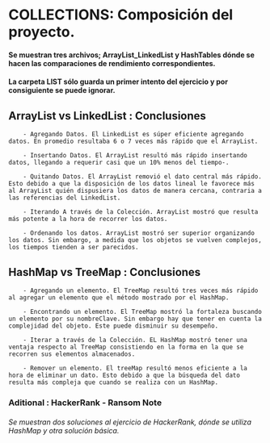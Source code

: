 # COLLECTIONS: Composición del proyecto.

#### Se muestran tres archivos; ArrayList_LinkedList y HashTables dónde se hacen las comparaciones de rendimiento correspondientes.
#### La carpeta LIST sólo guarda un primer intento del ejercicio y por consiguiente se puede ignorar.

## ArrayList vs LinkedList : Conclusiones
		- Agregando Datos. El LinkedList es súper eficiente agregando datos. En promedio resultaba 6 o 7 veces más rápido que el ArrayList.

		- Insertando Datos. El ArrayList resultó más rápido insertando datos, llegando a requerir casi que un 10% menos del tiempo-.

		- Quitando Datos. El ArrayList removió el dato central más rápido. Esto debido a que la disposición de los datos lineal le favorece más al ArrayList quién dispusiera los datos de manera cercana, contraria a las referencias del LinkedList.

		- Iterando A través de la Colección. ArrayList mostró que resulta más potente a la hora de recorrer los datos.

		- Ordenando los datos. ArrayList mostró ser superior organizando los datos. Sin embargo, a medida que los objetos se vuelven complejos, los tiempos tienden a ser parecidos.


## HashMap vs TreeMap  :  Conclusiones
		- Agregando un elemento. El TreeMap resultó tres veces más rápido al agregar un elemento que el método mostrado por el HashMap.

		- Encontrando un elemento. El TreeMap mostró la fortaleza buscando un elemento por su nombreClave. Sin embargo hay que tener en cuenta la complejidad del objeto. Este puede disminuir su desempeño.

		- Iterar a través de la Colección. EL HashMap mostró tener una ventaja respecto al TreeMap consistiendo en la forma en la que se recorren sus elementos almacenados. 

		- Remover un elemento. El treeMap resultó menos eficiente a la hora de eliminar un dato. Esto debido a que la búsqueda del dato resulta más compleja que cuando se realiza con un HashMap.



### Aditional : HackerRank - Ransom Note

###### Se muestran dos soluciones al ejercicio de HackerRank, dónde se utiliza HashMap y otra solución básica. 
	

